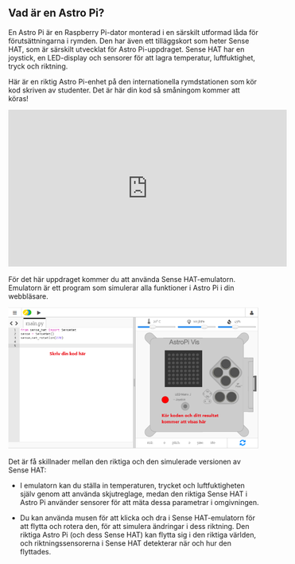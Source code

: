 ## Vad är en Astro Pi?

En Astro Pi är en Raspberry Pi-dator monterad i en särskilt utformad låda för förutsättningarna i rymden. Den har även ett tilläggskort som heter Sense HAT, som är särskilt utvecklat för Astro Pi-uppdraget. Sense HAT har en joystick, en LED-display och sensorer för att lagra temperatur, luftfuktighet, tryck och riktning.

Här är en riktig Astro Pi-enhet på den internationella rymdstationen som kör kod skriven av studenter. Det är här din kod så småningom kommer att köras! 
<iframe width="560" height="315" src="https://www.youtube.com/embed/4ykbAJeGPMM" frameborder="0" allow="accelerometer; autoplay; encrypted-media; gyroscope; picture-in-picture" allowfullscreen mark="crwd-mark"></iframe> 


För det här uppdraget kommer du att använda Sense HAT-emulatorn. Emulatorn är ett program som simulerar alla funktioner i Astro Pi i din webbläsare.

![Sense HAT-emulator](images/sense-hat-emulator.png)

Det är få skillnader mellan den riktiga och den simulerade versionen av Sense HAT:

- I emulatorn kan du ställa in temperaturen, trycket och luftfuktigheten själv genom att använda skjutreglage, medan den riktiga Sense HAT i Astro Pi använder sensorer för att mäta dessa parametrar i omgivningen.

- Du kan använda musen för att klicka och dra i Sense HAT-emulatorn för att flytta och rotera den, för att simulera ändringar i dess riktning. Den riktiga Astro Pi (och dess Sense HAT) kan flytta sig i den riktiga världen, och riktningssensorerna i Sense HAT detekterar när och hur den flyttades.